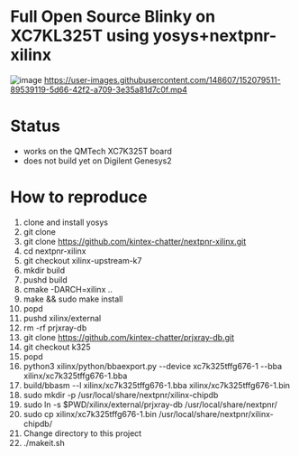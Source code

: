 # Full Open Source Blinky on XC7KL325T using yosys+nextpnr-xilinx

![image](https://user-images.githubusercontent.com/148607/152079663-e42ce6ed-66ef-461e-aed7-82a4e5667e39.png)
https://user-images.githubusercontent.com/148607/152079511-89539119-5d66-42f2-a709-3e35a81d7c0f.mp4

# Status
* works on the QMTech XC7K325T board
* does not build yet on Digilent Genesys2

# How to reproduce
1. clone and install yosys
2. git clone 
3. git clone https://github.com/kintex-chatter/nextpnr-xilinx.git
4. cd nextpnr-xilinx
5. git checkout xilinx-upstream-k7
6. mkdir build
7. pushd build
8. cmake -DARCH=xilinx ..
9. make && sudo make install
10. popd
11. pushd xilinx/external
12. rm -rf prjxray-db
13. git clone https://github.com/kintex-chatter/prjxray-db.git
14. git checkout k325
15. popd
16. python3 xilinx/python/bbaexport.py --device xc7k325tffg676-1 --bba xilinx/xc7k325tffg676-1.bba
17. build/bbasm --l xilinx/xc7k325tffg676-1.bba xilinx/xc7k325tffg676-1.bin
18. sudo mkdir -p /usr/local/share/nextpnr/xilinx-chipdb
19. sudo ln -s $PWD/xilinx/external/prjxray-db /usr/local/share/nextpnr/
20. sudo cp xilinx/xc7k325tffg676-1.bin /usr/local/share/nextpnr/xilinx-chipdb/
21. Change directory to this project
22. ./makeit.sh
